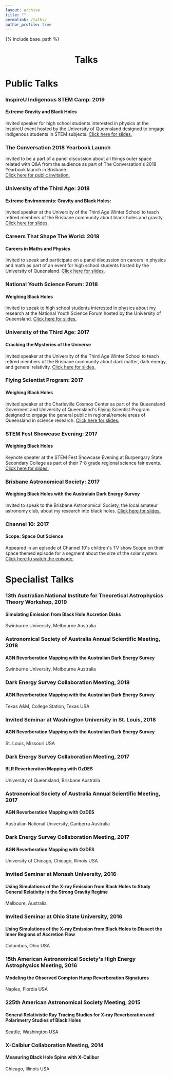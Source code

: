 ```yaml
---
layout: archive
title: ""
permalink: /talks/
author_profile: true
---
```


{% include base_path %}
<h1 style="text-align: center;" markdown="1">Talks</h1>

# Public Talks

### InspireU Indigenous STEM Camp: 2019
#### Extreme Gravity and Black Holes
Invited speaker for high school students interested in physics at the InspireU event hosted by the University of Queensland designed to engage indigenous students in STEM subjects.
[Click here for slides.](https://github.com/jhoormann/jhoormann.github.io/tree/master/_talks/InspireU2019.pptx)

### The Conversation 2018 Yearbook Launch
Invited to be a part of a panel discussion about all things outer space related with Q&A from the audience as part of The Conversation's 2018 Yearbook launch in Brisbane.  
[Click here for public invitation.](http://theconversation.com/youre-invited-launch-of-the-conversation-2018-yearbook-105297)

### University of the Third Age: 2018
#### Extreme Environments: Gravity and Black Holes: 
Invited speaker at the University of the Third Age Winter School to teach retired members of the Brisbane community about black holes and gravity.
[Click here for slides.](https://github.com/jhoormann/jhoormann.github.io/tree/master/_talks/ExtremeEnvironments.pptx)

### Careers That Shape The World: 2018
#### Careers in Maths and Physics
Invited to speak and participate on a panel discussion on careers in physics and math as part of an event for high school students hosted by the University of Queensland.
[Click here for slides.](https://github.com/jhoormann/jhoormann.github.io/tree/master/_talks/Janie_CTSTW18.pptx)

### National Youth Science Forum: 2018
#### Weighing Black Holes
Invited to speak to high school students interested in physics about my research at the National Youth Science Forum hosted by the University of Queensland.
[Click here for slides.](https://github.com/jhoormann/jhoormann.github.io/tree/master/_talks/nysf2018.pdf)

### University of the Third Age: 2017
#### Cracking the Mysteries of the Universe
Invited speaker at the University of the Third Age Winter School to teach retired members of the Brisbane community about dark matter, dark energy, and general relativity.
[Click here for slides.](https://github.com/jhoormann/jhoormann.github.io/tree/master/_talks/CosmoTalkNoAnimation.pptx)

### Flying Scientist Program: 2017
#### Weighing Black Holes
Invited speaker at the Charleville Cosmos Center as part of the Queensland Goverment and University of Queensland's Flying Scientist Program designed to engage the general public in regional/remote areas of Queensland in science research.
[Click here for slides.](https://github.com/jhoormann/jhoormann.github.io/tree/master/_talks/flyingScientist.pptx)

### STEM Fest Showcase Evening: 2017
#### Weighing Black Holes
Keynote speater at the STEM Fest Showcase Evening at Burpengary State Secondary College as part of their 7-8 grade regional science fair events.
[Click here for slides.](https://github.com/jhoormann/jhoormann.github.io/tree/master/_talks/blackHoles_y7-8.pptx)

### Brisbane Astronomical Society: 2017
#### Weighing Black Holes with the Australain Dark Energy Survey
Invited to speak to the Brisbane Astronomical Society, the local amateur astronomy club, about my research into black holes.
[Click here for slides.](https://github.com/jhoormann/jhoormann.github.io/tree/master/_talks/bas2017.pdf)

### Channel 10: 2017
#### Scope: Space Out Science
Appeared in an episode of Channel 10's children's TV show Scope on their space themed episode for a segment about the size of the solar system.
[Click here to watch the episode.](https://tenplay.com.au/channel-eleven/scope/season-3/episode-151)

# Specialist Talks

### 13th Australian National Institute for Theoretical Astrophysics Theory Workshop, 2019
#### Simulating Emission from Black Hole Accretion Disks
Swinburne University, Melbourne Australia

### Astronomical Society of Australia Annual Scientific Meeting, 2018
#### AGN Reverberation Mapping with the Australian Dark Energy Survey
Swinburne University, Melbourne Australia

### Dark Energy Survey Collaboration Meeting, 2018
#### AGN Reverberation Mapping with the Australian Dark Energy Survey
Texas A&M, College Station, Texas USA

### Invited Seminar at Washington University in St. Louis, 2018
#### AGN Reverberation Mapping with the Australian Dark Energy Survey
St. Louis, Missouri USA

### Dark Energy Survey Collaboration Meeting, 2017
#### BLR Reverberation Mapping with OzDES
University of Queensland, Brisbane Australia

### Astronomical Society of Australia Annual Scientific Meeting, 2017
#### AGN Reverberation Mapping with OzDES
Australian National University, Canberra Australia

### Dark Energy Survey Collaboration Meeting, 2017
#### AGN Reverberation Mapping with OzDES
University of Chicago, Chicago, Illinois USA

### Invited Seminar at Monash University, 2016
#### Using Simulations of the X-ray Emission from Black Holes to Study General Relativity in the Strong Gravity Regime
Melboure, Australia

### Invited Seminar at Ohio State University, 2016
#### Using Simulations of the X-ray Emission from Black Holes to Dissect the Inner Regions of Accretion Flow
Columbus, Ohio USA

### 15th American Astronomical Society's High Energy Astrophysics Meeting, 2016
#### Modeling the Observed Compton Hump Reverberation Signatures
Naples, Flordia USA

### 225th American Astronomical Society Meeting, 2015
#### General Relativistic Ray Tracing Studies for X-ray Reverberation and Polarimetry Studies of Black Holes
Seattle, Washington USA

### X-Calbiur Collaboration Meeting, 2014
#### Measuring Black Hole Spins with X-Calibur
Chicago, Illinois USA
